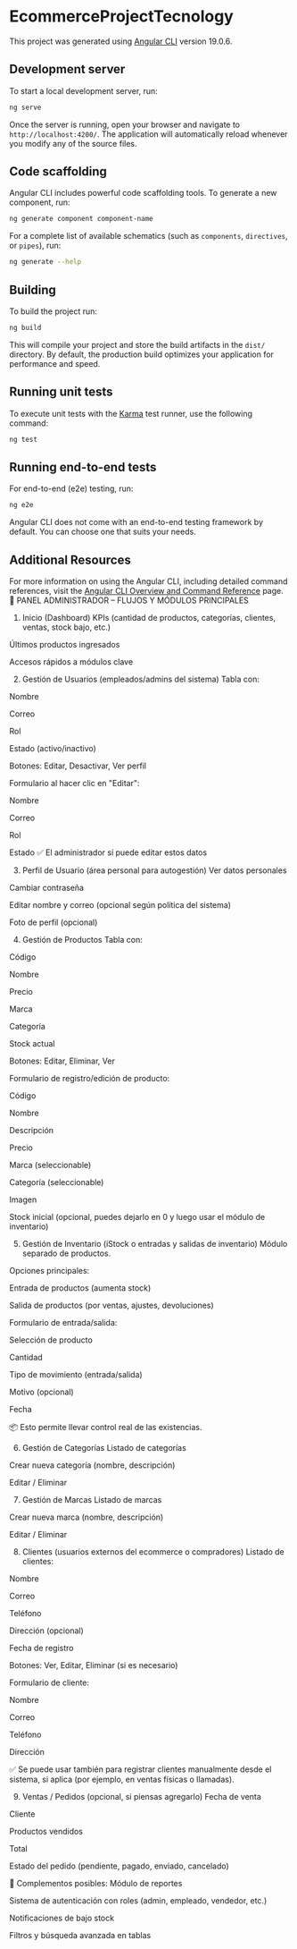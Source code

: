 # EcommerceProjectTecnology

This project was generated using [Angular CLI](https://github.com/angular/angular-cli) version 19.0.6.

## Development server

To start a local development server, run:

```bash
ng serve
```

Once the server is running, open your browser and navigate to `http://localhost:4200/`. The application will automatically reload whenever you modify any of the source files.

## Code scaffolding

Angular CLI includes powerful code scaffolding tools. To generate a new component, run:

```bash
ng generate component component-name
```

For a complete list of available schematics (such as `components`, `directives`, or `pipes`), run:

```bash
ng generate --help
```

## Building

To build the project run:

```bash
ng build
```

This will compile your project and store the build artifacts in the `dist/` directory. By default, the production build optimizes your application for performance and speed.

## Running unit tests

To execute unit tests with the [Karma](https://karma-runner.github.io) test runner, use the following command:

```bash
ng test
```

## Running end-to-end tests

For end-to-end (e2e) testing, run:

```bash
ng e2e
```

Angular CLI does not come with an end-to-end testing framework by default. You can choose one that suits your needs.

## Additional Resources

For more information on using the Angular CLI, including detailed command references, visit the [Angular CLI Overview and Command Reference](https://angular.dev/tools/cli) page.
🧭 PANEL ADMINISTRADOR – FLUJOS Y MÓDULOS PRINCIPALES
1. Inicio (Dashboard)
KPIs (cantidad de productos, categorías, clientes, ventas, stock bajo, etc.)

Últimos productos ingresados

Accesos rápidos a módulos clave

2. Gestión de Usuarios (empleados/admins del sistema)
Tabla con:

Nombre

Correo

Rol

Estado (activo/inactivo)

Botones: Editar, Desactivar, Ver perfil

Formulario al hacer clic en "Editar":

Nombre

Correo

Rol

Estado
✅ El administrador sí puede editar estos datos

3. Perfil de Usuario (área personal para autogestión)
Ver datos personales

Cambiar contraseña

Editar nombre y correo (opcional según política del sistema)

Foto de perfil (opcional)

4. Gestión de Productos
Tabla con:

Código

Nombre

Precio

Marca

Categoría

Stock actual

Botones: Editar, Eliminar, Ver

Formulario de registro/edición de producto:

Código

Nombre

Descripción

Precio

Marca (seleccionable)

Categoría (seleccionable)

Imagen

Stock inicial (opcional, puedes dejarlo en 0 y luego usar el módulo de inventario)

5. Gestión de Inventario (iStock o entradas y salidas de inventario)
Módulo separado de productos.

Opciones principales:

Entrada de productos (aumenta stock)

Salida de productos (por ventas, ajustes, devoluciones)

Formulario de entrada/salida:

Selección de producto

Cantidad

Tipo de movimiento (entrada/salida)

Motivo (opcional)

Fecha

📦 Esto permite llevar control real de las existencias.

6. Gestión de Categorías
Listado de categorías

Crear nueva categoría (nombre, descripción)

Editar / Eliminar

7. Gestión de Marcas
Listado de marcas

Crear nueva marca (nombre, descripción)

Editar / Eliminar

8. Clientes (usuarios externos del ecommerce o compradores)
Listado de clientes:

Nombre

Correo

Teléfono

Dirección (opcional)

Fecha de registro

Botones: Ver, Editar, Eliminar (si es necesario)

Formulario de cliente:

Nombre

Correo

Teléfono

Dirección

✅ Se puede usar también para registrar clientes manualmente desde el sistema, si aplica (por ejemplo, en ventas físicas o llamadas).

9. Ventas / Pedidos (opcional, si piensas agregarlo)
Fecha de venta

Cliente

Productos vendidos

Total

Estado del pedido (pendiente, pagado, enviado, cancelado)

🔧 Complementos posibles:
Módulo de reportes

Sistema de autenticación con roles (admin, empleado, vendedor, etc.)

Notificaciones de bajo stock

Filtros y búsqueda avanzada en tablas